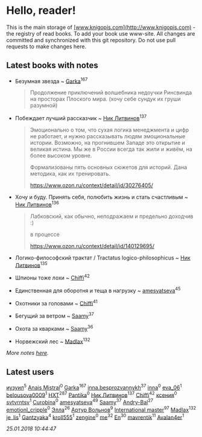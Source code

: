 # Hello, reader!
This is the main storage of [www.knigopis.com](http://www.knigopis.com) - the registry of read books.
To add your book use www-site. All changes are committed and synchronized with this git repository.
Do not use pull requests to make changes here.


## Latest books with notes
* Безумная звезда ~ [Garka](users/115/115753719718250012620-google)<sup>167</sup>
    > Продолжение приключений волшебника недоучки Ринсвинда на просторах Плоского мира. (хочу себе сундук их груши разумной)

* Побеждает лучший рассказчик ~ [Ник Литвинов](users/241/241974816-vkontakte)<sup>137</sup>
    > Эмоционально о том, что сухая логика менеджмента и цифр не работает, и нужно рассказывать людям эмоциональные истории. Возможно, на прогнившем Западе это открытие и великая истина. Мы же в России всегда так жили и живём, на более высоком уровне.
    > 
    > Формализованы пять основных сюжетов для историй. Дана методика, как их тренировать.
    > 
    > https://www.ozon.ru/context/detail/id/30276405/

* Хочу и буду. Принять себя, полюбить жизнь и стать счастливым ~ [Ник Литвинов](users/241/241974816-vkontakte)<sup>136</sup>
    > Лабковский, как обычно, неподражаем и предельно доходчив :)
    > 
    > в процессе
    > 
    > https://www.ozon.ru/context/detail/id/140129695/

* Логико-философский трактат / Tractatus logico-philosophicus ~ [Ник Литвинов](users/241/241974816-vkontakte)<sup>135</sup>

* Шпионы тоже лохи ~ [Chiffi](users/105/105831994080785626680-google)<sup>42</sup>

* Единственная для оборотня и теща в нагрузку ~ [amesyatseva](users/335/3358937-vkontakte)<sup>45</sup>

* Охотники за головами ~ [Chiffi](users/105/105831994080785626680-google)<sup>41</sup>

* Бегущий за ветром ~ [Saamy](users/115/115226508-vkontakte)<sup>37</sup>

* Охота за кварками ~ [Saamy](users/115/115226508-vkontakte)<sup>36</sup>

* Норвежский лес ~ [Madlax](users/158/158304782-vkontakte)<sup>132</sup>


_More notes [here](latest_books_with_notes.md)._


## Latest users
[иузуил](users/238/238356806-vkontakte)<sup>5</sup> 
[Anais Mistral](users/208/2083238101907522-facebook)<sup>0</sup> 
[Garka](users/115/115753719718250012620-google)<sup>167</sup> 
[inna.besprozvannykh](users/733/73323849-yandex)<sup>37</sup> 
[inna](users/101/101894347476814416584-google)<sup>0</sup> 
[eva_06](users/469/469391233-vkontakte)<sup>1</sup> 
[belousova0009](users/463/463801908-yandex)<sup>1</sup> 
[HXT](users/100/100002563462782-facebook)<sup>287</sup> 
[Pantika](users/102/102131521104775150665-google)<sup>0</sup> 
[Ник Литвинов](users/241/241974816-vkontakte)<sup>137</sup> 
[Chiffi](users/105/105831994080785626680-google)<sup>42</sup> 
[ксения](users/152/1523270917710241-facebook)<sup>0</sup> 
[svtvrntsv](users/225/22511029-vkontakte)<sup>1</sup> 
[Curobina](users/306/30645161-vkontakte)<sup>0</sup> 
[amesyatseva](users/335/3358937-vkontakte)<sup>49</sup> 
[Saamy](users/115/115226508-vkontakte)<sup>37</sup> 
[Andry-Bal](users/109/109232883876697421544-google)<sup>27</sup> 
[emotionl_cripple](users/145/145555003-vkontakte)<sup>0</sup> 
[Элла](users/100/1002037069862545-facebook)<sup>26</sup> 
[Артур Вольнов](users/225/225880893-vkontakte)<sup>9</sup> 
[International master](users/741/74140988-vkontakte)<sup>97</sup> 
[Madlax](users/158/158304782-vkontakte)<sup>132</sup> 
[je_lis](users/117/117459010591942074929-google)<sup>1</sup> 
[Gantzyaka](users/113/113403981444089823417-google)<sup>4</sup> 
[kroll555](users/550/55069186-vkontakte)<sup>1</sup> 
[zengine](users/104/104039306433880382809-google)<sup>0</sup> 
[me](users/381/381417697-yandex)<sup>32</sup> 
[En](users/333/333646551-vkontakte)<sup>30</sup> 
[mavrentik](users/200/200666735-vkontakte)<sup>11</sup> 
[Avalan4er](users/116/116611107424732523972-google)<sup>1</sup> 


_25.01.2018 10:44:47_

